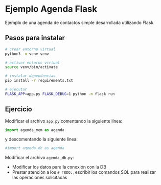 # Ejemplo Agenda Flask

Ejemplo de una agenda de contactos simple desarrollada utilizando Flask. 

## Pasos para instalar

```bash
# crear entorno virtual
python3 -m venv venv

# activar entorno virtual
source venv/bin/activate

# instalar dependencias
pip install -r requirements.txt

# ejecutar
FLASK_APP=app.py FLASK_DEBUG=1 python -m flask run
```

## Ejercicio

Modificar el archivo ```app.py``` comentando la siguiente línea:

```python
import agenda_mem as agenda
```
y descomentando la siguiente línea:

```python
#import agenda_db as agenda
```

Modificar el archivo ```agenda_db.py```:

* Modificar los datos para la conexión con la DB
* Prestar atención a los ```# TODO:```, escribir los comandos SQL para realizar las operaciones solicitadas 
